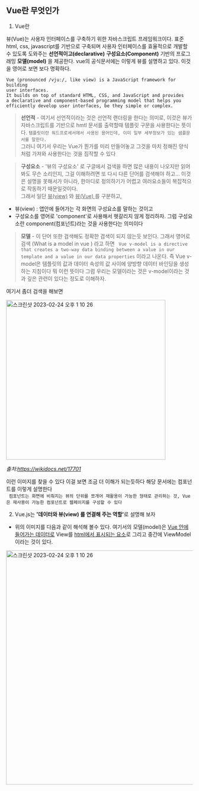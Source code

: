 ## Vue란 무엇인가  

1. Vue란 

뷰(Vue)는 사용자 인터페이스를 구축하기 위한 자바스크립트 프레임워크이다. 표준 html, css, javascript를 기반으로 구축되며 사용자 인터페이스를 효율적으로 개발할 수 있도록 도와주는 __선언적이고(declarative)__  __구성요소(Component)__ 기반의 프로그래밍 __모델(model)__ 을 제공한다. vue의 공식문서에는 이렇게 뷰를 설명하고 있다. 
이것을 영어로 보면 보다 명확하다.

```
Vue (pronounced /vjuː/, like view) is a JavaScript framework for building 
user interfaces.
It builds on top of standard HTML, CSS, and JavaScript and provides 
a declarative and component-based programming model that helps you 
efficiently develop user interfaces, be they simple or complex.
```


> <b>선언적</b> -  여기서 선언적이라는 것은 선언적 랜더링을 한다는 의미로, 이것은 뷰가 자바스크립트를 기반으로 hmtl 문서를 출력할때 템플릿 구문을  사용한다는 뜻이다. ```템플릿이란 워드프로세서에서 사용된 용어인데, 이미 일부 세부정보가 있는 샘플문서를 말한다. ```   
그러니 여기서 우리는 Vue가 뭔가를 미리 만들어놓고 그것을 마치 정해진 양식처럼 가져와 사용한다는 것을 짐작할 수 있다   

><b>구성요소</b> - '뷰의 구성요소' 로 구글에서 검색을 하면 많은 내용이 나오지만 읽어봐도 무슨 소리인지, 그걸 이해하려면 또 다시 다른 단어를 검색해야 하고... 이것은 설명을 못해서가 아니라, 한마디로 정의하기가 어렵고 여러요소들이 복잡적으로 작동하기 때문일것이다.  
그래서 일단 <u>뷰(view)</u> 와 <u> 뷰(Vue) </u>를 구분하고,   
- 뷰(view) : 앱안에 들어가는 각 화면의 구성요소를 말하는 것이고   
- 구성요소를 영어로 'component'로 사용해서 헷갈리지 않게 정리하자. 그럼 구성요소란 component(컴포넌트)라는 것을 사용한다는 의미이다 

><b>모델</b> -  이 단어 또한 검색해도 정확한 검색이 되지 않는듯 보인다. 그래서 영어로 검색 (What is a model in vue ) 라고 하면 ``` Vue v-model is a directive that creates a two-way data binding between a value in our template and a value in our data properties``` 이라고 나온다. 즉 Vue v-model은 템플릿의 값과 데이터 속성의 값 사이에 양방향 데이터 바인딩을 생성하는 지침이다 뭐 이런 뜻이다 그럼 우리는 모델이라는 것은 v-model이라는 것과 깊은 관련이 있다는 정도로 이해하자.   

여기서 좀더 검색을 해보면  

<img width="430" alt="스크린샷 2023-02-24 오후 1 10 26" src="https://user-images.githubusercontent.com/48478079/221089832-9f117c4d-03c3-41b7-9913-400e706107d2.png">   

*출처:https://wikidocs.net/17701*
 
이런 이미지를 찾을 수 있다 이걸 보면 조금 더 이해가 되는듯하다  해당 문서에는 컴포넌트를 이렇게 설명한다   
```  컴포넌트는 화면에 비춰지는 뷰의 단위를 쪼개어 재활용이 가능한 형태로 관리하는 것, Vue은 재사용이 가능한 컴포넌트로 웹페이지를 구성할 수 있다  ```   


2. Vue.js는 <b>'데이터와 뷰(view) 를 연결해 주는 역할'</b>로 설명해 보자   
- 위의 이미지를 다음과 같이 해석해 볼수 있다. 여기서의 모델(model)은 <U>Vue 안에 들어가는 데이터로</U> View를 <U> html에서 표시되는 요소</U>로 그리고 중간에 ViewModel이라는 것이 있다.  

<img width="630" alt="스크린샷 2023-02-24 오후 1 10 26" src="https://user-images.githubusercontent.com/48478079/221098801-43856de0-710e-4d2a-92e9-edb093deef4f.png">   


